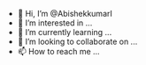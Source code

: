 - 👋 Hi, I’m @AbishekkumarI
- 👀 I’m interested in ...
- 🌱 I’m currently learning ...
- 💞️ I’m looking to collaborate on ...
- 📫 How to reach me ...

<!---
AbishekkumarI/AbishekkumarI is a ✨ special ✨ repository because its `README.md` (this file) appears on your GitHub profile.
You can click the Preview link to take a look at your changes.
--->
